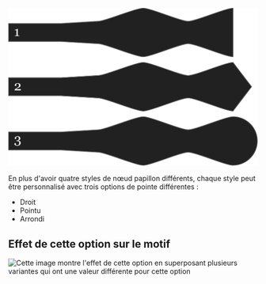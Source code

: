 ![Trois formes de pointe différentes](endstyle.svg)

En plus d'avoir quatre styles de nœud papillon différents, chaque style peut être personnalisé avec trois options de pointe différentes :

*   Droit
*   Pointu
*   Arrondi

## Effet de cette option sur le motif

![Cette image montre l'effet de cette option en superposant plusieurs variantes qui ont une valeur différente pour cette option](benjamin\_endstyle\_sample.svg "Effet de cette option sur le motif")
